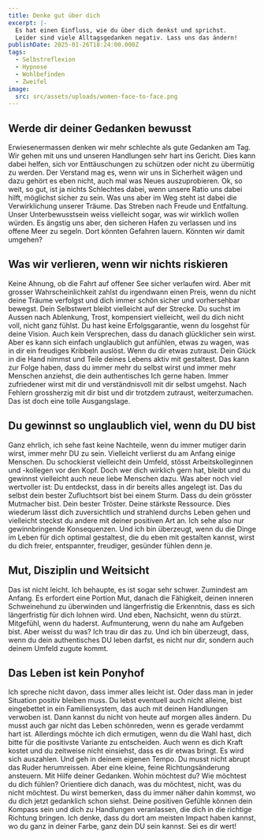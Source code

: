 ```yaml
---
title: Denke gut über dich
excerpt: |-
  Es hat einen Einfluss, wie du über dich denkst und sprichst.
  Leider sind viele Alltagsgedanken negativ. Lass uns das ändern!
publishDate: 2025-01-26T18:24:00.000Z
tags:
  - Selbstreflexion
  - Hypnose
  - Wohlbefinden
  - Zweifel
image:
  src: src/assets/uploads/women-face-to-face.png
---
```

## Werde dir deiner Gedanken bewusst

Erwiesenermassen denken wir mehr schlechte als gute Gedanken am Tag. Wir gehen mit uns und unseren Handlungen sehr hart ins Gericht. Dies kann dabei helfen, sich vor Enttäuschungen zu schützen oder nicht zu übermütig zu werden. Der Verstand mag es, wenn wir uns in Sicherheit wägen und dazu gehört es eben nicht, auch mal was Neues auszuprobieren. Ok, so weit, so gut, ist ja nichts Schlechtes dabei, wenn unsere Ratio uns dabei hilft, möglichst sicher zu sein. Was uns aber im Weg steht ist dabei die Verwirklichung unserer Träume. Das Streben nach Freude und Entfaltung. Unser Unterbewusstsein weiss vielleicht sogar, was wir wirklich wollen würden. Es ängstig uns aber, den sicheren Hafen zu verlassen und ins offene Meer zu segeln. Dort könnten Gefahren lauern. Könnten wir damit umgehen?

## Was wir verlieren, wenn wir nichts riskieren

Keine Ahnung, ob die Fahrt auf offener See sicher verlaufen wird. Aber mit grosser Wahrscheinlichkeit zahlst du irgendwann einen Preis, wenn du nicht deine Träume verfolgst und dich immer schön sicher und vorhersehbar bewegst. Dein Selbstwert bleibt vielleicht auf der Strecke. Du suchst im Aussen nach Ablenkung, Trost, kompensiert vielleicht, weil du dich nicht voll, nicht ganz fühlst. Du hast keine Erfolgsgarantie, wenn du losgehst für deine Vision. Auch kein Versprechen, dass du danach glücklicher sein wirst. Aber es kann sich einfach unglaublich gut anfühlen, etwas zu wagen, was in dir ein freudiges Kribbeln auslöst. Wenn du dir etwas zutraust. Dein Glück in die Hand nimmst und Teile deines Lebens aktiv mit gestaltest. Das kann zur Folge haben, dass du immer mehr du selbst wirst und immer mehr Menschen anziehst, die dein authentisches Ich gerne haben. Immer zufriedener wirst mit dir und verständnisvoll mit dir selbst umgehst. Nach Fehlern grossherzig mit dir bist und dir trotzdem zutraust, weiterzumachen. Das ist doch eine tolle Ausgangslage.

## Du gewinnst so unglaublich viel, wenn du DU bist

Ganz ehrlich, ich sehe fast keine Nachteile, wenn du immer mutiger darin wirst, immer mehr DU zu sein. Vielleicht verlierst du am Anfang einige Menschen. Du schockierst vielleicht dein Umfeld, stösst Arbeitskolleginnen und -kollegen vor den Kopf. Doch wer dich wirklich gern hat, bleibt und du gewinnst vielleicht auch neue liebe Menschen dazu. Was aber noch viel wertvoller ist: Du entdeckst, dass in dir bereits alles angelegt ist. Das du selbst dein bester Zufluchtsort bist bei einem Sturm. Dass du dein grösster Mutmacher bist. Dein bester Tröster. Deine stärkste Ressource. Dies wiederum lässt dich zuversichtlich und strahlend durchs Leben gehen und vielleicht steckst du andere mit deiner positiven Art an. Ich sehe also nur gewinnbringende Konsequenzen. Und ich bin überzeugt, wenn du die Dinge im Leben für dich optimal gestaltest, die du eben mit gestalten kannst, wirst du dich freier, entspannter, freudiger, gesünder fühlen denn je.

## Mut, Disziplin und Weitsicht

Das ist nicht leicht. Ich behaupte, es ist sogar sehr schwer. Zumindest am Anfang. Es erfordert eine Portion Mut, danach die Fähigkeit, deinen inneren Schweinehund zu überwinden und längerfristig die Erkenntnis, dass es sich längerfristig für dich lohnen wird. Und eben, Nachsicht, wenn du stürzt. Mitgefühl, wenn du haderst. Aufmunterung, wenn du nahe am Aufgeben bist. Aber weisst du was? Ich trau dir das zu. Und ich bin überzeugt, dass, wenn du dein authentisches DU leben darfst, es nicht nur dir, sondern auch deinem Umfeld zugute kommt. 

## Das Leben ist kein Ponyhof

Ich spreche nicht davon, dass immer alles leicht ist. Oder dass man in jeder Situation positiv bleiben muss. Du lebst eventuell auch nicht alleine, bist eingebettet in ein Familiensystem, das auch mit deinen Handlungen verwoben ist. Dann kannst du nicht von heute auf morgen alles ändern. Du musst auch gar nicht das Leben schönreden, wenn es gerade verdammt hart ist. Allerdings möchte ich dich ermutigen, wenn du die Wahl hast, dich bitte für die positivste Variante zu entscheiden. Auch wenn es dich Kraft kostet und du zeitweise nicht einsiehst, dass es dir etwas bringt. Es wird sich auszahlen. Und geh in deinem eigenen Tempo. Du musst nicht abrupt das Ruder herumreissen. Aber eine kleine, feine Richtungsänderung ansteuern. Mit Hilfe deiner Gedanken. Wohin möchtest du? Wie möchtest du dich fühlen? Orientiere dich danach, was du möchtest, nicht, was du nicht möchtest. Du wirst bemerken, dass du immer näher dahin kommst, wo du dich jetzt gedanklich schon siehst. Deine positiven Gefühle können dein Kompass sein und dich zu Handlungen veranlassen, die dich in die richtige Richtung bringen. Ich denke, dass du dort am meisten Impact haben kannst, wo du ganz in deiner Farbe, ganz dein DU sein kannst. Sei es dir wert!
